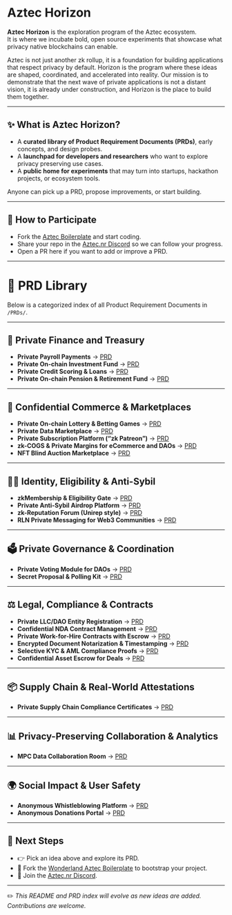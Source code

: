 # Aztec Horizon

**Aztec Horizon** is the exploration program of the Aztec ecosystem.  
It is where we incubate bold, open source experiments that showcase what privacy native blockchains can enable.  

Aztec is not just another zk rollup, it is a foundation for building applications that respect privacy by default.
Horizon is the program where these ideas are shaped, coordinated, and accelerated into reality.
Our mission is to demonstrate that the next wave of private applications is not a distant vision, it is already under construction, and Horizon is the place to build them together.

---

## ✨ What is Aztec Horizon?

- A **curated library of Product Requirement Documents (PRDs)**, early concepts, and design probes.  
- A **launchpad for developers and researchers** who want to explore privacy preserving use cases.  
- A **public home for experiments** that may turn into startups, hackathon projects, or ecosystem tools.  

Anyone can pick up a PRD, propose improvements, or start building.  

---

## 🤝 How to Participate

- Fork the [Aztec Boilerplate](https://github.com/defi-wonderland/aztec-boilerplate) and start coding.  
- Share your repo in the [Aztec.nr Discord](https://discord.com/invite/JtqzkdeQ6G) so we can follow your progress.  
- Open a PR here if you want to add or improve a PRD.

---

# 📂 PRD Library

Below is a categorized index of all Product Requirement Documents in `/PRDs/`.

---

## 🏦 Private Finance and Treasury
- **Private Payroll Payments** → [PRD](./PRDs/Private_Payroll_Payments.md)  
- **Private On-chain Investment Fund** → [PRD](./PRDs/Private_On_chain_Investment_Fund.md)  
- **Private Credit Scoring & Loans** → [PRD](./PRDs/Private_Credit_Scoring_and_Loans.md)  
- **Private On-chain Pension & Retirement Fund** → [PRD](./PRDs/Private_On_chain_Pension_and_Retirement_Fund.md)  

---

## 🛒 Confidential Commerce & Marketplaces
- **Private On-chain Lottery & Betting Games** → [PRD](./PRDs/Private_On_chain_Lottery_and_Betting_Games.md)  
- **Private Data Marketplace** → [PRD](./PRDs/Private_Data_Marketplace.md)  
- **Private Subscription Platform (“zk Patreon”)** → [PRD](./PRDs/Private_Subscription_Platform_ZK_Patreon.md)  
- **zk-COGS & Private Margins for eCommerce and DAOs** → [PRD](./PRDs/zk_COGS_and_Private_Margins_for_eCommerce_and_DAOs.md)  
- **NFT Blind Auction Marketplace** → [PRD](./PRDs/NFT_Blind_Auction_Marketplace.md)  

---

## 🧑‍💻 Identity, Eligibility & Anti-Sybil
- **zkMembership & Eligibility Gate** → [PRD](./PRDs/ZKMembership_and_Eligibility_Gate.md)  
- **Private Anti-Sybil Airdrop Platform** → [PRD](./PRDs/Private_Anti_Sybil_Airdrop_Platform.md)  
- **zk-Reputation Forum (Unirep style)** → [PRD](./PRDs/zk_Reputation_Forum_Unirep_style.md)  
- **RLN Private Messaging for Web3 Communities** → [PRD](./PRDs/RLN_Private_Messaging_for_Web3_Communities.md)  

---

## 🗳 Private Governance & Coordination
- **Private Voting Module for DAOs** → [PRD](./PRDs/Private_Voting_Module_for_DAOs.md)  
- **Secret Proposal & Polling Kit** → [PRD](./PRDs/Secret_Proposal_and_Polling_Kit.md)  

---

## ⚖️ Legal, Compliance & Contracts
- **Private LLC/DAO Entity Registration** → [PRD](./PRDs/Private_LLC_DAO_Entity_Registration.md)  
- **Confidential NDA Contract Management** → [PRD](./PRDs/Confidential_NDA_Contract_Management.md)  
- **Private Work-for-Hire Contracts with Escrow** → [PRD](./PRDs/Private_Work_for_Hire_Contracts_with_Escrow.md)  
- **Encrypted Document Notarization & Timestamping** → [PRD](./PRDs/Encrypted_Document_Notarization_and_Timestamping.md)  
- **Selective KYC & AML Compliance Proofs** → [PRD](./PRDs/Selective_KYC_and_AML_Compliance_Proofs.md)  
- **Confidential Asset Escrow for Deals** → [PRD](./PRDs/Confidential_Asset_Escrow_for_Deals.md)  

---

## 📦 Supply Chain & Real-World Attestations
- **Private Supply Chain Compliance Certificates** → [PRD](./PRDs/Private_Supply_Chain_Compliance_Certificates.md)  

---

## 📊 Privacy-Preserving Collaboration & Analytics
- **MPC Data Collaboration Room** → [PRD](./PRDs/MPC_Data_Collaboration_Room.md)  

---

## 🌍 Social Impact & User Safety
- **Anonymous Whistleblowing Platform** → [PRD](./PRDs/Anonymous_Whistleblowing_Platform.md)  
- **Anonymous Donations Portal** → [PRD](./PRDs/Anonymous_Donations_Portal.md)  

---

## 👟 Next Steps
- 👉 Pick an idea above and explore its PRD.  
- 🧱 Fork the [Wonderland Aztec Boilerplate](https://github.com/defi-wonderland/aztec-boilerplate) to bootstrap your project.  
- 💬 Join the [Aztec.nr Discord](https://discord.com/invite/JtqzkdeQ6G).  

---

✏️ *This README and PRD index will evolve as new ideas are added. Contributions are welcome.*
